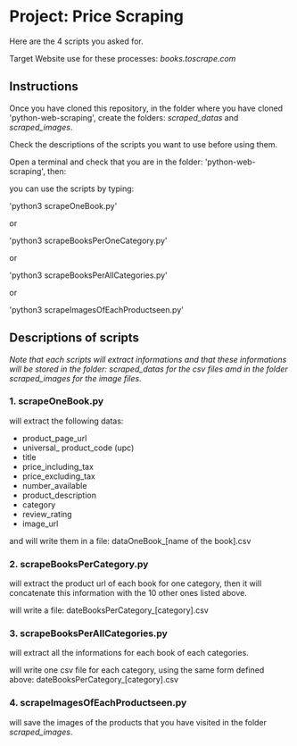 # Project: Price Scraping

Here are the 4 scripts you asked for.

Target Website use for these processes: _books.toscrape.com_


## Instructions

Once you have cloned this repository, in the folder where you have cloned 'python-web-scraping', create the folders: *scraped_datas* and *scraped_images*.

Check the descriptions of the scripts you want to use before using them.

Open a terminal and check that you are in the folder: 'python-web-scraping', then:

you can use the scripts by typing:

'python3 scrapeOneBook.py'

or

'python3 scrapeBooksPerOneCategory.py'

or

'python3 scrapeBooksPerAllCategories.py'

or

'python3 scrapeImagesOfEachProductseen.py'

## Descriptions of scripts

_Note that each scripts will extract informations and that these informations will be stored in the folder: *scraped_datas* for the csv files amd in the folder *scraped_images* for the image files._

### 1. scrapeOneBook.py

will extract the following datas:

* product_page_url
* universal_ product_code (upc)
* title
* price_including_tax
* price_excluding_tax
* number_available
* product_description
* category
* review_rating
* image_url

and will write them in a file: dataOneBook_[name of the book].csv

### 2. scrapeBooksPerCategory.py

will extract the product url of each book for one category, then it will concatenate this information with the 10 other ones listed above.

will write a file: dateBooksPerCategory_[category].csv

### 3. scrapeBooksPerAllCategories.py

will extract all the informations for each book of each categories. 

will write one csv file for each category, using the same form defined above: dateBooksPerCategory_[category].csv

### 4. scrapeImagesOfEachProductseen.py

will save the images of the products that you have visited in the folder *scraped_images*.